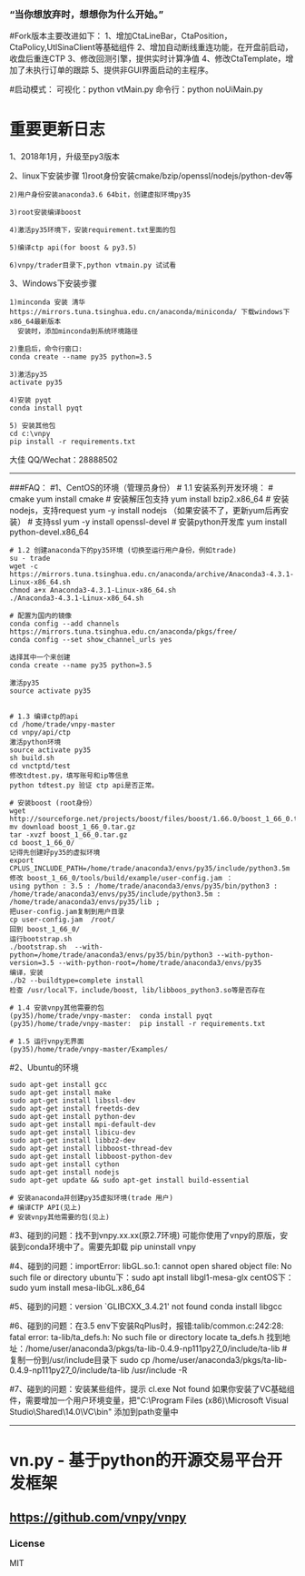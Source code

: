 ### “当你想放弃时，想想你为什么开始。”

#Fork版本主要改进如下：
1、增加CtaLineBar，CtaPosition，CtaPolicy,UtlSinaClient等基础组件
2、增加自动断线重连功能，在开盘前启动，收盘后重连CTP
3、修改回测引擎，提供实时计算净值
4、修改CtaTemplate，增加了未执行订单的跟踪
5、提供非GUI界面启动的主程序。

#启动模式：
可视化：python vtMain.py
命令行：python noUiMain.py

# 重要更新日志
1、2018年1月，升级至py3版本

2、linux下安装步骤
    1)root身份安装cmake/bzip/openssl/nodejs/python-dev等

    2)用户身份安装anaconda3.6 64bit，创建虚拟环境py35

    3)root安装编译boost

    4)激活py35环境下，安装requirement.txt里面的包

    5)编译ctp api(for boost & py3.5)

    6)vnpy/trader目录下,python vtmain.py 试试看

3、Windows下安装步骤

    1)minconda 安装 清华https://mirrors.tuna.tsinghua.edu.cn/anaconda/miniconda/ 下载windows下x86_64最新版本
      安装时，添加minconda到系统环境路径

    2)重启后，命令行窗口:
    conda create --name py35 python=3.5

    3)激活py35
    activate py35

    4)安装 pyqt
    conda install pyqt

    5) 安装其他包
    cd c:\vnpy
    pip install -r requirements.txt

大佳
QQ/Wechat：28888502


--------------------------------------------------------------------------------------------
###FAQ：
#1、CentOS的环境（管理员身份）
    # 1.1 安装系列开发环境：
    # cmake
    yum install cmake
    # 安装解压包支持
	yum install bzip2.x86_64
	# 安装nodejs，支持request
	yum -y install nodejs
	（如果安装不了，更新yum后再安装）
	# 支持ssl
	yum -y install openssl-devel
	# 安装python开发库
    yum  install python-devel.x86_64

    # 1.2 创建anaconda下的py35环境 (切换至运行用户身份，例如trade)
    su - trade
    wget -c https://mirrors.tuna.tsinghua.edu.cn/anaconda/archive/Anaconda3-4.3.1-Linux-x86_64.sh
    chmod a+x Anaconda3-4.3.1-Linux-x86_64.sh
    ./Anaconda3-4.3.1-Linux-x86_64.sh

    # 配置为国内的镜像
    conda config --add channels https://mirrors.tuna.tsinghua.edu.cn/anaconda/pkgs/free/
    conda config --set show_channel_urls yes

    选择其中一个来创建
    conda create --name py35 python=3.5

    激活py35
    source activate py35


    # 1.3 编译ctp的api
    cd /home/trade/vnpy-master
    cd vnpy/api/ctp
    激活python环境
    source activate py35
    sh build.sh
    cd vnctptd/test
    修改tdtest.py，填写账号和ip等信息
    python tdtest.py 验证 ctp api是否正常。

	# 安装boost (root身份）
	wget http://sourceforge.net/projects/boost/files/boost/1.66.0/boost_1_66_0.tar.gz/download
	mv download boost_1_66_0.tar.gz
	tar -xvzf boost_1_66_0.tar.gz
	cd boost_1_66_0/
	记得先创建好py35的虚拟环境
	export CPLUS_INCLUDE_PATH=/home/trade/anaconda3/envs/py35/include/python3.5m
    修改 boost_1_66_0/tools/build/example/user-config.jam ：
    using python : 3.5 : /home/trade/anaconda3/envs/py35/bin/python3 : /home/trade/anaconda3/envs/py35/include/python3.5m : /home/trade/anaconda3/envs/py35/lib ;
    把user-config.jam复制到用户目录
    cp user-config.jam  /root/
    回到 boost_1_66_0/
    运行bootstrap.sh
	./bootstrap.sh  --with-python=/home/trade/anaconda3/envs/py35/bin/python3 --with-python-version=3.5 --with-python-root=/home/trade/anaconda3/envs/py35
	编译，安装
	./b2 --buildtype=complete install
	检查 /usr/local下，include/boost, lib/libboos_python3.so等是否存在

    # 1.4 安装vnpy其他需要的包
    (py35)/home/trade/vnpy-master:  conda install pyqt
    (py35)/home/trade/vnpy-master:  pip install -r requirements.txt

    # 1.5 运行vnpy无界面
    (py35)/home/trade/vnpy-master/Examples/

#2、Ubuntu的环境

    sudo apt-get install gcc
    sudo apt-get install make
    sudo apt-get install libssl-dev
    sudo apt-get install freetds-dev
    sudo apt-get install python-dev
    sudo apt-get install mpi-default-dev
    sudo apt-get install libicu-dev
    sudo apt-get install libbz2-dev
    sudo apt-get install libboost-thread-dev
    sudo apt-get install libboost-python-dev
    sudo apt-get install cython
    sudo apt-get install nodejs
    sudo apt-get update && sudo apt-get install build-essential

    # 安装anaconda并创建py35虚拟环境(trade 用户)
    # 编译CTP API(见上)
    # 安装vnpy其他需要的包(见上)


#3、碰到的问题：找不到vnpy.xx.xx(原2.7环境)
    可能你使用了vnpy的原版，安装到conda环境中了。需要先卸载 pip uninstall vnpy


#4、碰到的问题：importError: libGL.so.1: cannot open shared object file: No such file or directory
    ubuntu下：sudo apt install libgl1-mesa-glx
    centOS下：sudo yum install mesa-libGL.x86_64

#5、碰到的问题：version `GLIBCXX_3.4.21' not found
    conda install libgcc

#6、碰到的问题：在3.5 env下安装RqPlus时，报错:talib/common.c:242:28: fatal error: ta-lib/ta_defs.h: No such file or directory
    locate ta_defs.h
    找到地址：/home/user/anaconda3/pkgs/ta-lib-0.4.9-np111py27_0/include/ta-lib
    # 复制一份到/usr/include目录下
    sudo cp /home/user/anaconda3/pkgs/ta-lib-0.4.9-np111py27_0/include/ta-lib /usr/include -R

#7、碰到的问题：安装某些组件，提示 cl.exe Not found
    如果你安装了VC基础组件，需要增加一个用户环境变量，把"C:\Program Files (x86)\Microsoft Visual Studio\Shared\14.0\VC\bin" 添加到path变量中

--------------------------------------------------------------------------------------------
# vn.py - 基于python的开源交易平台开发框架
https://github.com/vnpy/vnpy
--------------------------------------------------------------------------------------------
### License
MIT

